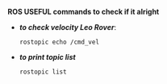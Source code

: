 __ROS USEFUL commands to check if it alright__
* ***to check velocity Leo Rover***:
    ```shell_session
    rostopic echo /cmd_vel
     ```
* ***to print topic list***   
     ```shell_session
    rostopic list
     ```
